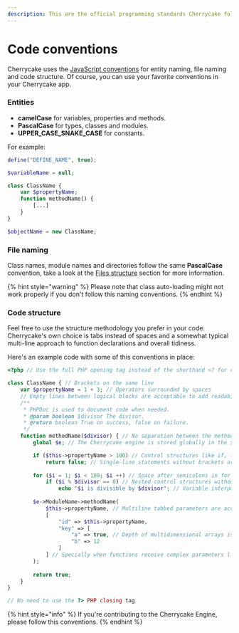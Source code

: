```yaml
---
description: This are the official programming standards Cherrycake follows.
---
```


# Code conventions

Cherrycake uses the [JavaScript conventions](https://www.w3schools.com/js/js_conventions.asp) for entity naming, file naming and code structure. Of course, you can use your favorite conventions in your Cherrycake app.

### Entities

* **camelCase** for variables, properties and methods.
* **PascalCase** for types, classes and modules.
* **UPPER\_CASE\_SNAKE\_CASE** for constants.

For example:

```php
define("DEFINE_NAME", true);

$variableName = null;

class ClassName {
    var $propertyName;
    function methodName() {
        [...]
    }
}

$objectName = new ClassName;
```

### File naming

Class names, module names and directories follow the same **PascalCase** convention, take a look at the [Files structure](architecture/app-files-structure.md) section for more information.

{% hint style="warning" %}
Please note that class auto-loading might not work properly if you don't follow this naming conventions.
{% endhint %}

### Code structure

Feel free to use the structure methodology you prefer in your code. Cherrycake's own choice is tabs instead of spaces and a somewhat typical multi-line approach to function declarations and overall tidiness.

Here's an example code with some of this conventions in place:

```php
<?php // Use the full PHP opening tag instead of the shorthand <? for compatibility

class ClassName { // Brackets on the same line
    var $propertyName = 1 + 3; // Operators surrounded by spaces
    // Empty lines between logical blocks are acceptable to add readability
    /**
     * PHPDoc is used to document code when needed.
     * @param boolean $divisor The divisor.
     * @return boolean True on success, false on failure.
     */
    function methodName($divisor) { // No separation between the method/function name and the parenthesis
        global $e; // The Cherrycake engine is stored globally in the $e variable

        if ($this->propertyName > 100) // Control structures like if, for, while and switch are one space away from the parenthesis
            return false; // Single-line statements without brackets are acceptable, as long as they improve readability
                
        for ($i = 1; $i < 100; $i ++) // Space after semicolons in for control structures
            if ($i % $divisor == 0) // Nested control structures without brackets are acceptable, as long as they improve readability
                echo "$i is divisible by $divisor"; // Variable interpolation in strings is acceptable when it adds readability
        
        $e->ModuleName->methodName(
            $this->propertyName, // Multiline tabbed parameters are acceptable to add readability when the number of parameters is long
            [
                "id" => $this->propertyName,
                "key" => [
                    "a" => true, // Depth of multidimensional arrays is also expressed with tabs
                    "b" => 12
                ]
            ] // Specially when functions receive complex parameters like this hash array
        );
        
        return true;
    }
}

// No need to use the ?> PHP closing tag
```

{% hint style="info" %}
If you're contributing to the Cherrycake Engine, please follow this conventions.
{% endhint %}



